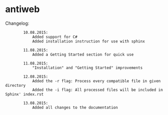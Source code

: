 # antiweb

Changelog:

			10.08.2015:
				Added support for C#
				Added installation instruction for use with sphinx
			
			11.08.2015:
				Added a Getting Started section for quick use
			
			11.08.2015:
				"Installation" and "Getting Started" improvements
			
			12.08.2015:
				Added the -r flag: Process every compatible file in given directory
				Added the -i flag: All processed files will be included in Sphinx' index.rst
			
			13.08.2015:
				Added all changes to the documentation
